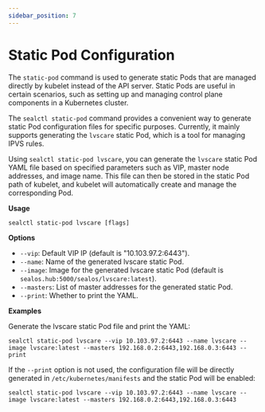 ```yaml
---
sidebar_position: 7
---
```


# Static Pod Configuration

The `static-pod` command is used to generate static Pods that are managed directly by kubelet instead of the API server. Static Pods are useful in certain scenarios, such as setting up and managing control plane components in a Kubernetes cluster.

The `sealctl static-pod` command provides a convenient way to generate static Pod configuration files for specific purposes. Currently, it mainly supports generating the `lvscare` static Pod, which is a tool for managing IPVS rules.

Using `sealctl static-pod lvscare`, you can generate the `lvscare` static Pod YAML file based on specified parameters such as VIP, master node addresses, and image name. This file can then be stored in the static Pod path of kubelet, and kubelet will automatically create and manage the corresponding Pod.

**Usage**

```shell
sealctl static-pod lvscare [flags]
```

**Options**

- `--vip`: Default VIP IP (default is "10.103.97.2:6443").
- `--name`: Name of the generated lvscare static Pod.
- `--image`: Image for the generated lvscare static Pod (default is `sealos.hub:5000/sealos/lvscare:latest`).
- `--masters`: List of master addresses for the generated static Pod.
- `--print`: Whether to print the YAML.

**Examples**

Generate the lvscare static Pod file and print the YAML:

```shell
sealctl static-pod lvscare --vip 10.103.97.2:6443 --name lvscare --image lvscare:latest --masters 192.168.0.2:6443,192.168.0.3:6443 --print
```

If the `--print` option is not used, the configuration file will be directly generated in `/etc/kubernetes/manifests` and the static Pod will be enabled:

```shell
sealctl static-pod lvscare --vip 10.103.97.2:6443 --name lvscare --image lvscare:latest --masters 192.168.0.2:6443,192.168.0.3:6443
```
